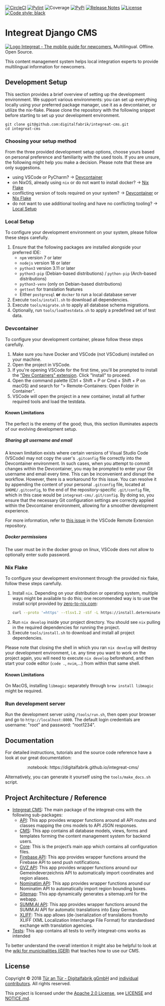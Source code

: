 [![CircleCI](https://circleci.com/gh/digitalfabrik/integreat-cms.svg?style=shield)](https://circleci.com/gh/digitalfabrik/integreat-cms)
[![Pylint](https://img.shields.io/badge/pylint-10.00-brightgreen)](https://www.pylint.org/)
![Coverage](https://img.shields.io/codeclimate/coverage/digitalfabrik/integreat-cms)
[![PyPi](https://img.shields.io/pypi/v/integreat-cms.svg)](https://pypi.org/project/integreat-cms/)
[![Release Notes](https://img.shields.io/badge/%F0%9F%93%9C-release%20notes-blue)](https://digitalfabrik.github.io/integreat-cms/release-notes.html)
[![License](https://img.shields.io/badge/License-Apache%202.0-blue.svg)](https://opensource.org/licenses/Apache-2.0)
[![Code style: black](https://img.shields.io/badge/code%20style-black-000000.svg)](https://github.com/psf/black)

# Integreat Django CMS

[![Logo](.github/logo.png) Integreat - The mobile guide for newcomers.](https://integreat-app.de/en/) Multilingual. Offline. Open Source.

This content management system helps local integration experts to provide multilingual information for newcomers.

## Development Setup

This section provides a brief overview of setting up the development environment.
We support various environments: you can set up everything locally using your preferred package manager, use it as a devcontainer, or utilize the nix-flake.
Please clone the repository with the following snippet before starting to set up your development environment.

````
git clone git@github.com:digitalfabrik/integreat-cms.git
cd integreat-cms
````

### Choosing your setup method

From the three provided development setup options, choose yours based on personal preference and familiarity with the used tools. If you are unsure, the following might help you make a decision.
Please note that these are only suggestions.
- using VSCode or PyCharm? → [Devcontainer](#devcontainer)
- on NixOS, already using `nix` or do not want to install docker? → [Nix Flake](#nix-flake)
- conflicting version of tools required on your system? → [Devcontainer](#devcontainer) or [Nix Flake](#nix-flake)
- do not want to use additional tooling and have no conflicting tooling? → [Local Setup](#local-setup)

### Local Setup

To configure your development environment on your system, please follow these steps carefully.

1. Ensure that the following packages are installed alongside your preferred IDE:
   - `npm` version 7 or later
   - `nodejs` version 18 or later
   - `python3` version 3.11 or later
   - `python3-pip` (Debian-based distributions) / `python-pip` (Arch-based distributions)
   - `python3-venv` (only on Debian-based distributions)
   - `gettext` for translation features
   - Either `postgresql` **or** `docker` to run a local database server
2. Execute `tools/install.sh` to download all dependencies.
3. Execute `tools/migrate.sh` to apply all database schema migrations.
4. Optionally, run `tools/loadtestdata.sh` to apply a predefined set of test data.

### Devcontainer

To configure your development container, please follow these steps carefully.

1. Make sure you have Docker and VSCode (not VSCodium) installed on your machine.
2. Open the project in VSCode.
3. If you're opening VSCode for the first time, you'll be prompted to install the ["Dev Containers" extension](https://marketplace.visualstudio.com/items?itemName=ms-vscode-remote.remote-containers). Click "Install" to proceed.
4. Open the command palette (Ctrl + Shift + P or Cmd + Shift + P on macOS) and search for "> Remote-Containers: Open Folder in Container".
5. VSCode will open the project in a new container, install all further required tools and load the testdata.

#### Known Limitations

The perfect is the enemy of the good; thus, this section illuminates aspects of our evolving development setup.

##### Sharing git username and email

A known limitation exists where certain versions of Visual Studio Code (VSCode) may not copy the user's `.gitconfig` file correctly into the Devcontainer environment. In such cases, when you attempt to commit changes within the Devcontainer, you may be prompted to enter your Git username and email every time. This can be inconvenient and disrupt the workflow. However, there is a workaround for this issue. You can resolve it by appending the content of your personal `.gitconfig` file, located at `$HOME/.gitconfig`, to the end of the repository-specific `.git/config` file, which in this case would be `integreat-cms/.git/config`. By doing so, you ensure that the necessary Git configuration settings are correctly applied within the Devcontainer environment, allowing for a smoother development experience.

For more information, refer to [this issue](https://github.com/microsoft/vscode-remote-release/issues/1729) in the VSCode Remote Extension repository.

##### Docker permissions

The user must be in the docker group on linux, VSCode does not allow to optionally enter sudo password.

### Nix Flake

To configure your development environment through the provided nix flake, follow these steps carefully.

1. Install `nix`. Depending on your distribution or operating system, multiple ways might be available to do this; one recommended way is to use the install script provided by [zero-to-nix.com](https://zero-to-nix.com/start/install):
    ```bash
    curl --proto '=https' --tlsv1.2 -sSf -L https://install.determinate.systems/nix | sh -s -- install
    ```
2. Run `nix develop` inside your project directory. You should see `nix` pulling in the required dependencies for running the project.
3. Execute `tools/install.sh` to download and install all project dependencies.

Please note that closing the shell in which you ran `nix develop` will destroy your development environment,
i.e. any time you want to work on the project again, you will need to execute `nix develop` beforehand,
and then start your code editor (`code .`, `nvim`,...) from within that same shell.

#### Known Limitations

On MacOS, installing `libmagic` separately through `brew install libmagic` might be required.

### Run development server

Run the development server using `/tools/run.sh`, then open your browser and go to `http://localhost:8000`. The default login credentials are username: "root" and password: "root1234".

## Documentation

For detailed instructions, tutorials and the source code reference have a look at our great documentation:

<p align="center">:notebook: https://digitalfabrik.github.io/integreat-cms/</p>

Alternatively, you can generate it yourself using the `tools/make_docs.sh` script.


## Project Architecture / Reference

- [Integreat CMS](integreat_cms): The main package of the integreat-cms with the following sub-packages:
	- [API](integreat_cms/api): This app provides wrapper functions around all API routes and classes mapping the cms models to API JSON responses.
	- [CMS](integreat_cms/cms): This app contains all database models, views, forms and templates forming the content management system for backend users.
	- [Core](integreat_cms/core): This is the project’s main app which contains all configuration files.
	- [Firebase API](firebase_api): This app provides wrapper functions around the Firebase API to send push notifications.
	- [GVZ API](integreat_cms/gvz_api): This app provides wrapper functions around our Gemeindeverzeichnis API to automatically import coordinates and region aliases.
	- [Nominatim API](nominatim_api): This app provides wrapper functions around our Nominatim API to automatically import region bounding boxes.
	- [Sitemap](integreat_cms/sitemap): This app dynamically generates a sitemap.xml for the webapp.
	- [SUMM.AI API](integreat_cms/summ_ai_api): This app provides wrapper functions around the SUMM.AI API for automatic translations into Easy German.
	- [XLIFF](integreat_cms/xliff): This app allows (de-)serialization of translations from/to XLIFF (XML Localization Interchange File Format) for standardised exchange with translation agencies.
- [Tests](tests): This app contains all tests to verify integreat-cms works as intended

To better understand the overall intention it might also be helpful to look at the [wiki for municipalities (GER)](https://wiki.integreat-app.de/) that teaches how to use our CMS.


## License

Copyright © 2018 [Tür an Tür - Digitalfabrik gGmbH](https://github.com/digitalfabrik) and [individual contributors](https://github.com/digitalfabrik/integreat-cms/graphs/contributors).
All rights reserved.

This project is licensed under the [Apache 2.0 License](https://www.apache.org/licenses/LICENSE-2.0), see [LICENSE](./LICENSE) and [NOTICE.md](./NOTICE.md).
